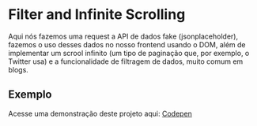 # Filter and Infinite Scrolling

Aqui nós fazemos uma request a API de dados fake (jsonplaceholder), fazemos o uso desses dados no nosso frontend usando o DOM, além de implementar um scrool infinito (um tipo de paginação que, por exemplo, o Twitter usa) e a funcionalidade de filtragem de dados, muito comum em blogs. 

## Exemplo

Acesse uma demonstração deste projeto aqui: [Codepen](https://codepen.io/euelinton/full/KKMeRdK)

